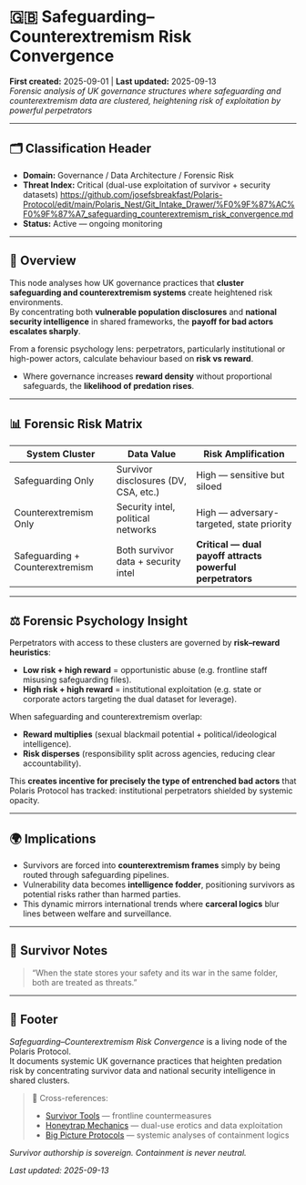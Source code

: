 # 🇬🇧 Safeguarding–Counterextremism Risk Convergence  
**First created:** 2025-09-01 | **Last updated:** 2025-09-13   
*Forensic analysis of UK governance structures where safeguarding and counterextremism data are clustered, heightening risk of exploitation by powerful perpetrators*  

---

## 🗂️ Classification Header  

- **Domain:** Governance / Data Architecture / Forensic Risk  
- **Threat Index:** Critical (dual-use exploitation of survivor + security datasets)  https://github.com/josefsbreakfast/Polaris-Protocol/edit/main/Polaris_Nest/Git_Intake_Drawer/%F0%9F%87%AC%F0%9F%87%A7_safeguarding_counterextremism_risk_convergence.md
- **Status:** Active — ongoing monitoring  

---

## 📝 Overview  

This node analyses how UK governance practices that **cluster safeguarding and counterextremism systems** create heightened risk environments.  
By concentrating both **vulnerable population disclosures** and **national security intelligence** in shared frameworks, the **payoff for bad actors escalates sharply**.  

From a forensic psychology lens: perpetrators, particularly institutional or high-power actors, calculate behaviour based on **risk vs reward**.  
- Where governance increases **reward density** without proportional safeguards, the **likelihood of predation rises**.  

---

## 📊 Forensic Risk Matrix  

| System Cluster                  | Data Value                          | Risk Amplification                       |
|---------------------------------|--------------------------------------|-------------------------------------------|
| Safeguarding Only               | Survivor disclosures (DV, CSA, etc.) | High — sensitive but siloed               |
| Counterextremism Only           | Security intel, political networks   | High — adversary-targeted, state priority |
| Safeguarding + Counterextremism | Both survivor data + security intel  | **Critical — dual payoff attracts powerful perpetrators** |

---

## ⚖️ Forensic Psychology Insight  

Perpetrators with access to these clusters are governed by **risk–reward heuristics**:  
- **Low risk + high reward** = opportunistic abuse (e.g. frontline staff misusing safeguarding files).  
- **High risk + high reward** = institutional exploitation (e.g. state or corporate actors targeting the dual dataset for leverage).  

When safeguarding and counterextremism overlap:  
- **Reward multiplies** (sexual blackmail potential + political/ideological intelligence).  
- **Risk disperses** (responsibility split across agencies, reducing clear accountability).  

This **creates incentive for precisely the type of entrenched bad actors** that Polaris Protocol has tracked: institutional perpetrators shielded by systemic opacity.  

---

## 🌍 Implications  

- Survivors are forced into **counterextremism frames** simply by being routed through safeguarding pipelines.  
- Vulnerability data becomes **intelligence fodder**, positioning survivors as potential risks rather than harmed parties.  
- This dynamic mirrors international trends where **carceral logics** blur lines between welfare and surveillance.  

---

## 🧷 Survivor Notes  

> “When the state stores your safety and its war in the same folder, both are treated as threats.”  

---

## 🏮 Footer  

*Safeguarding–Counterextremism Risk Convergence* is a living node of the Polaris Protocol.  
It documents systemic UK governance practices that heighten predation risk by concentrating survivor data and national security intelligence in shared clusters.  

> 📡 Cross-references:  
> - [Survivor Tools](../Survivor_Tools/) — frontline countermeasures  
> - [Honeytrap Mechanics](../Survivor_Tools/🧬_honeytrap_mechanics.md) — dual-use erotics and data exploitation  
> - [Big Picture Protocols](../Big_Picture_Protocols/) — systemic analyses of containment logics  

*Survivor authorship is sovereign. Containment is never neutral.*  

_Last updated: 2025-09-13_  
